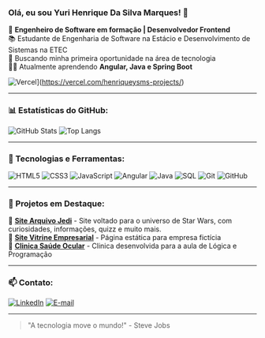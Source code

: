 ### Olá, eu sou Yuri Henrique Da Silva Marques! 👋

🎯 **Engenheiro de Software em formação | Desenvolvedor Frontend**  
📚 Estudante de Engenharia de Software na Estácio e Desenvolvimento de Sistemas na ETEC  
🚀 Buscando minha primeira oportunidade na área de tecnologia  
👨‍💻 Atualmente aprendendo **Angular, Java e Spring Boot**

![Vercel](https://img.shields.io/badge/Vercel-000000?style=for-the-badge&logo=vercel&logoColor=white)](https://vercel.com/henriqueysms-projects/)

---

### 📊 Estatísticas do GitHub:

![GitHub Stats](https://github-readme-stats.vercel.app/api?username=henriqueysm&show_icons=true&theme=tokyonight)
![Top Langs](https://github-readme-stats.vercel.app/api/top-langs/?username=henriqueysm&layout=donut&theme=tokyonight)

---


### 🚀 Tecnologias e Ferramentas:

![HTML5](https://img.shields.io/badge/HTML5-E34F26?style=for-the-badge&logo=html5&logoColor=white)
![CSS3](https://img.shields.io/badge/CSS3-1572B6?style=for-the-badge&logo=css3&logoColor=white)
![JavaScript](https://img.shields.io/badge/JavaScript-F7DF1E?style=for-the-badge&logo=javascript&logoColor=black)
![Angular](https://img.shields.io/badge/Angular-DD0031?style=for-the-badge&logo=angular&logoColor=white)
![Java](https://img.shields.io/badge/Java-007396?style=for-the-badge&logo=java&logoColor=white)
![SQL](https://img.shields.io/badge/MySQL-4479A1?style=for-the-badge&logo=mysql&logoColor=white)
![Git](https://img.shields.io/badge/Git-F05032?style=for-the-badge&logo=git&logoColor=white)
![GitHub](https://img.shields.io/badge/GitHub-181717?style=for-the-badge&logo=github&logoColor=white)

---

### 🌟 Projetos em Destaque:

🔹 [**Site Arquivo Jedi**](#) - Site voltado para o universo de Star Wars, com curiosidades, informações, quizz e muito mais.  
🔹 [**Site Vitrine Empresarial**](#) - Página estática para empresa fictícia  
🔹 [**Clinica Saúde Ocular**](#) - Clinica desenvolvida para a aula de Lógica e Programação

---



### 📫 Contato:

[![LinkedIn](https://img.shields.io/badge/LinkedIn-0077B5?style=for-the-badge&logo=linkedin&logoColor=white)](https://www.linkedin.com/in/yurihenriquemarques/)
[![E-mail](https://img.shields.io/badge/Gmail-D14836?style=for-the-badge&logo=gmail&logoColor=white)](mailto:yuridelara@hotmail.com)

---

> "A tecnologia move o mundo!" - Steve Jobs
